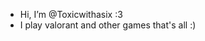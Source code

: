 - Hi, I’m @Toxicwithasix :3
- I play valorant and other games that's all :)

<!---
Toxicwithasix/Toxicwithasix is a ✨ special ✨ repository because its `README.md` (this file) appears on your GitHub profile.
You can click the Preview link to take a look at your changes.
--->
